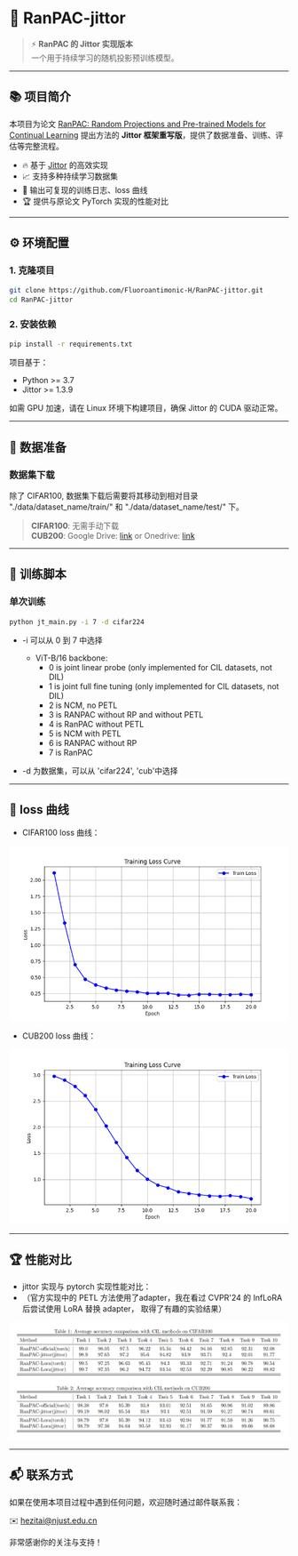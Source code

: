 # 🚀 RanPAC-jittor

> ⚡ **RanPAC 的 Jittor 实现版本**  
> 一个用于持续学习的随机投影预训练模型。

---

## 📚 项目简介
本项目为论文 [RanPAC: Random Projections and Pre-trained Models for Continual Learning](https://arxiv.org/pdf/2307.02251) 提出方法的 **Jittor 框架重写版**，提供了数据准备、训练、评估等完整流程。

- 🔥 基于 [Jittor](https://github.com/Jittor/jittor) 的高效实现
- 📈 支持多种持续学习数据集
- 📝 输出可复现的训练日志、loss 曲线
- 🏆 提供与原论文 PyTorch 实现的性能对比

---

## ⚙️ 环境配置

### 1. 克隆项目
```bash
git clone https://github.com/Fluoroantimonic-H/RanPAC-jittor.git
cd RanPAC-jittor
````

### 2. 安装依赖

```bash
pip install -r requirements.txt
```

项目基于：

* Python >= 3.7
* Jittor >= 1.3.9

如需 GPU 加速，请在 Linux 环境下构建项目，确保 Jittor 的 CUDA 驱动正常。

---

## 📂 数据准备

### 数据集下载

除了 CIFAR100, 数据集下载后需要将其移动到相对目录 "./data/dataset_name/train/" 和 "./data/dataset_name/test/" 下。

> **CIFAR100**: 无需手动下载 \
> **CUB200**:  Google Drive: [link](https://drive.google.com/file/d/1XbUpnWpJPnItt5zQ6sHJnsjPncnNLvWb/view?usp=sharing) or Onedrive: [link](https://entuedu-my.sharepoint.com/:u:/g/personal/n2207876b_e_ntu_edu_sg/EVV4pT9VJ9pBrVs2x0lcwd0BlVQCtSrdbLVfhuajMry-lA?e=L6Wjsc)  
---

## 🚀 训练脚本

### 单次训练

```bash
python jt_main.py -i 7 -d cifar224
```

-  -i 可以从 0 到 7 中选择

    - ViT-B/16 backbone:
        - 0 is joint linear probe (only implemented for CIL datasets, not DIL)
        - 1 is joint full fine tuning (only implemented for CIL datasets, not DIL)
        - 2 is NCM, no PETL
        - 3 is RANPAC without RP and without PETL
        - 4 is RanPAC without PETL
        - 5 is NCM with PETL
        - 6 is RANPAC without RP
        - 7 is RanPAC


-  -d 为数据集，可以从 'cifar224', 'cub'中选择

---

## 📝  loss 曲线


* CIFAR100 loss 曲线：

![CIFAR100 Loss Curve](images/loss_curve_cifar.png)

* CUB200 loss 曲线：

![CUB200 Loss Curve](images/loss_curve_cub.png)

---

## 🏆 性能对比

* jittor 实现与 pytorch 实现性能对比：
* （官方实现中的 PETL 方法使用了adapter，我在看过 CVPR'24 的 InfLoRA 后尝试使用 LoRA 替换 adapter， 取得了有趣的实验结果）

![Performance Comparison](images/performance.png)

---

## 📬 联系方式

如果在使用本项目过程中遇到任何问题，欢迎随时通过邮件联系我：

✉️ hezitai@njust.edu.cn

非常感谢你的关注与支持！


